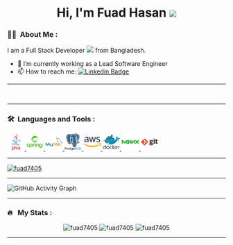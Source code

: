 <h1 align="center">Hi, I'm Fuad Hasan <img src="https://media.giphy.com/media/hvRJCLFzcasrR4ia7z/giphy.gif" width="40"></h1>


### :man_technologist: &nbsp;About Me :

I am a Full Stack Developer <img src="https://media.giphy.com/media/WUlplcMpOCEmTGBtBW/giphy.gif" width="30"> from Bangladesh.

- 🔭 I’m currently working as a Lead Software Engineer
- 📫 How to reach me: [![Linkedin Badge](https://img.shields.io/badge/-fuad.7405-blue?style=flat&logo=Linkedin&logoColor=white)](https://www.linkedin.com/in/fuad.7405)

---

<p align="left">
  <img src="https://komarev.com/ghpvc/?username=fuad7405&style=flat-square&color=blue" alt=""/>
</p>

---

### 🛠 &nbsp;Languages and Tools :

<p>
  <a href="https://www.java.com" target="_blank" rel="noreferrer"> <img src="https://github.com/devicons/devicon/blob/master/icons/java/java-original-wordmark.svg" title="Java" alt="Java" width="40" height="40"/> </a>
  <a href="https://spring.io" target="_blank" rel="noreferrer"> <img src="https://github.com/devicons/devicon/blob/master/icons/spring/spring-original-wordmark.svg" title="Spring" alt="Spring" width="40" height="40"/> </a>
  <a href="https://www.mysql.com" target="_blank" rel="noreferrer"> <img src="https://github.com/devicons/devicon/blob/master/icons/mysql/mysql-original-wordmark.svg" title="MySQL" **alt="MySQL" width="40" height="40"/> </a>
  <a href="https://www.postgresql.org" target="_blank" rel="noreferrer"> <img src="https://github.com/devicons/devicon/blob/master/icons/postgresql/postgresql-original-wordmark.svg" title="PostgreSQL" **alt="PostgreSQL" width="40" height="40"/> </a>
  <a href="https://aws.amazon.com" target="_blank" rel="noreferrer"> <img src="https://raw.githubusercontent.com/devicons/devicon/master/icons/amazonwebservices/amazonwebservices-original-wordmark.svg" alt="AWS" width="40" height="40"/> </a>
  <a href="https://www.docker.com" target="_blank" rel="noreferrer"> <img src="https://github.com/devicons/devicon/blob/master/icons/docker/docker-original-wordmark.svg" title="Docker" **alt="Docker" width="40" height="40"/> </a>
  <a href="https://www.nginx.com" target="_blank" rel="noreferrer"> <img src="https://github.com/devicons/devicon/blob/master/icons/nginx/nginx-original.svg" title="Nginx" **alt="Nginx" width="40" height="40"/> </a>
  <a href="https://git-scm.com/" target="_blank" rel="noreferrer"> <img src="https://github.com/devicons/devicon/blob/master/icons/git/git-original-wordmark.svg" title="Git" **alt="Git" width="40" height="40"/> </a>
</p>

---

<p align="left"> <a href="https://github.com/ryo-ma/github-profile-trophy"><img src="https://github-profile-trophy.vercel.app/?username=fuad7405" alt="fuad7405" /></a> </p>

---

![GitHub Activity Graph](https://activity-graph.herokuapp.com/graph?username=fuad7405&theme=dark&hide_border=true)

---

### 🔥 &nbsp; My Stats :
<p align="center">
	<img width="40%" src="https://github-readme-stats.vercel.app/api/top-langs?username=fuad7405&layout=compact&theme=vision-friendly-dark" alt="fuad7405" /> 
	<img width="48%" src="https://github-readme-stats.vercel.app/api?username=fuad7405&layout=compact&theme=vision-friendly-dark" alt="fuad7405" />
	<img width="48%" src="https://github-readme-streak-stats.herokuapp.com/?user=fuad7405&theme=dark&background=000000" alt="fuad7405" />
</p>

---
